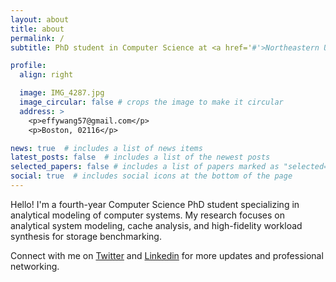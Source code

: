 ```yaml
---
layout: about
title: about
permalink: /
subtitle: PhD student in Computer Science at <a href='#'>Northeastern University</a>.

profile:
  align: right

  image: IMG_4287.jpg 
  image_circular: false # crops the image to make it circular
  address: >
    <p>effywang57@gmail.com</p>
    <p>Boston, 02116</p>

news: true  # includes a list of news items
latest_posts: false  # includes a list of the newest posts
selected_papers: false # includes a list of papers marked as "selected={true}"
social: true  # includes social icons at the bottom of the page
---
```

Hello! I'm a fourth-year Computer Science PhD student specializing in analytical modeling of computer systems. My research focuses on analytical system modeling, cache analysis, and high-fidelity workload synthesis for storage benchmarking.

Connect with me on [Twitter](https://twitter.com/YirongWn) and [Linkedin](https://www.linkedin.com/in/yirong-effy-w-1b2a12122/) for more updates and professional networking.

